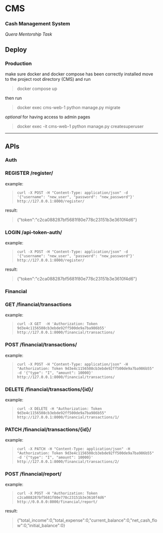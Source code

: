 # CMS
### Cash Management System

*Quera Mentorship Task*

## Deploy
### Production
make sure docker and docker compose has been correctly installed
move to the project root directory (CMS) and run 
> docker compose up

then run
> docker exec cms-web-1 python manage.py migrate

*optional*  for having access to admin pages
> docker exec -it cms-web-1 python manage.py createsuperuser

---

## APIs

### Auth

### REGISTER /register/

example:
> ```curl -X POST -H "Content-Type: application/json" -d '{"username": "new_user", "password": "new_password"}' http://127.0.0.1:8000/register/```

result:
>{"token":"c2ca088287bf5681f80e778c23151b3e3610f4d6"}

### LOGIN /api-token-auth/

example:
> ```curl -X POST -H "Content-Type: application/json" -d '{"username": "new_user", "password": "new_password"}' http://127.0.0.1:8000/register/```

result:
> {"token":"c2ca088287bf5681f80e778c23151b3e3610f4d6"}

### Financial

### GET /financial/transactions

example:
> ```curl -X GET  -H 'Authorization: Token 9d3e4c1156508cb3ebde92ff500de9a7ba986b55' http://127.0.0.1:8000/financial/transactions/```


### POST /financial/transactions/

example:
> ```curl -X POST -H "Content-Type: application/json" -H "Authorization: Token 9d3e4c1156508cb3ebde92ff500de9a7ba986b55" -d '{"type": "I", "amount": 10000}' http://127.0.0.1:8000/financial/transactions/```


### DELETE /financial/transactions/{id}/

example:
> ```curl -X DELETE -H "Authorization: Token 9d3e4c1156508cb3ebde92ff500de9a7ba986b55"  http://127.0.0.1:8000/financial/transactions/1/```


### PATCH /financial/transactions/{id}/

example:
> ```curl -X PATCH -H "Content-Type: application/json" -H "Authorization: Token 9d3e4c1156508cb3ebde92ff500de9a7ba986b55" -d '{"type": "I", "amount": 10000}' http://127.0.0.1:8000/financial/transactions/2/```

### POST /financial/report/

example:
> ```curl -X POST -H "Authorization: Token c2ca088287bf5681f80e778c23151b3e3610f4d6" http://0.0.0.0:8000/financial/report/```

result:
> {"total_income":0,"total_expense":0,"current_balance":0,"net_cash_flow":0,"initial_balance":0}